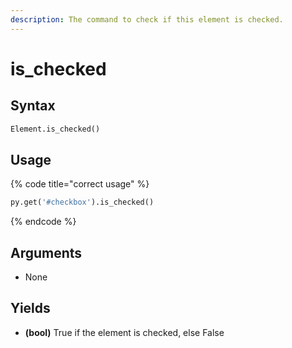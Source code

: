 ```yaml
---
description: The command to check if this element is checked.
---
```


# is\_checked

## Syntax

```python
Element.is_checked()
```

## Usage

{% code title="correct usage" %}
```python
py.get('#checkbox').is_checked()
```
{% endcode %}

## Arguments

* None

## Yields

* **(bool)** True if the element is checked, else False

